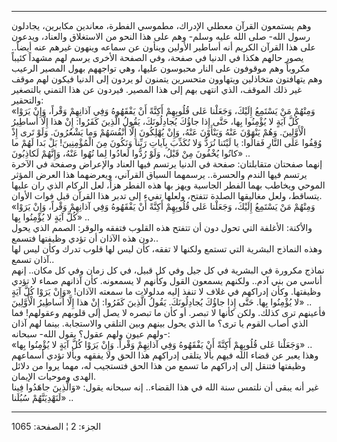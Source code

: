 ------------------------------------------------------------------------

وهم يستمعون القرآن معطلي الإدراك، مطموسي الفطرة، معاندين مكابرين،
يجادلون رسول الله- صلى الله عليه وسلم- وهم على هذا النحو من الاستغلاق
والعناد، ويدعون على هذا القرآن الكريم أنه أساطير الأولين وينأون عن سماعه
وينهون غيرهم عنه أيضاً.. يصور حالهم هكذا في الدنيا في صفحة، وفي الصفحة
الأخرى يرسم لهم مشهداً كئيباً مكروباً وهم موقوفون على النار محبوسون عليها،
وهي تواجههم بهول المصير الرعيب وهم يتهافتون متخاذلين ويتهاوون متحسرين
يتمنون لو يردون إلى الدنيا فيكون لهم موقف غير ذلك الموقف، الذي انتهى بهم
إلى هذا المصير. فيردون عن هذا التمني بالتصغير والتحقير:  
«وَمِنْهُمْ مَنْ يَسْتَمِعُ إِلَيْكَ، وَجَعَلْنا عَلى قُلُوبِهِمْ أَكِنَّةً أَنْ يَفْقَهُوهُ وَفِي آذانِهِمْ وَقْراً،
وَإِنْ يَرَوْا كُلَّ آيَةٍ لا يُؤْمِنُوا بِها، حَتَّى إِذا جاؤُكَ يُجادِلُونَكَ، يَقُولُ الَّذِينَ كَفَرُوا:
إِنْ هذا إِلَّا أَساطِيرُ الْأَوَّلِينَ. وَهُمْ يَنْهَوْنَ عَنْهُ وَيَنْأَوْنَ عَنْهُ، وَإِنْ يُهْلِكُونَ إِلَّا
أَنْفُسَهُمْ وَما يَشْعُرُونَ. وَلَوْ تَرى إِذْ وُقِفُوا عَلَى النَّارِ فَقالُوا: يا لَيْتَنا نُرَدُّ وَلا
نُكَذِّبَ بِآياتِ رَبِّنا وَنَكُونَ مِنَ الْمُؤْمِنِينَ! بَلْ بَدا لَهُمْ ما كانُوا يُخْفُونَ مِنْ قَبْلُ، وَلَوْ
رُدُّوا لَعادُوا لِما نُهُوا عَنْهُ، وَإِنَّهُمْ لَكاذِبُونَ» ..  
إنهما صفحتان متقابلتان: صفحة في الدنيا يرتسم فيها العناد والإعراض وصفحة
في الآخرة يرتسم فيها الندم والحسرة.. يرسمهما السياق القرآني، ويعرضهما
هذا العرض المؤثر الموحي ويخاطب بهما الفطر الجاسية ويهز بها هذه الفطر
هزاً، لعل الركام الذي ران عليها يتساقط، ولعل مغاليقها الصلدة تتفتح،
ولعلها تفيء إلى تدبر هذا القرآن قبل فوات الأوان.  
«وَمِنْهُمْ مَنْ يَسْتَمِعُ إِلَيْكَ، وَجَعَلْنا عَلى قُلُوبِهِمْ أَكِنَّةً أَنْ يَفْقَهُوهُ وَفِي آذانِهِمْ وَقْراً،
وَإِنْ يَرَوْا كُلَّ آيَةٍ لا يُؤْمِنُوا بِها» ..  
والأكنة: الأغلفة التي تحول دون أن تتفتح هذه القلوب فتفقه والوقر: الصمم
الذي يحول دون هذه الآذان أن تؤدي وظيفتها فتسمع..  
وهذه النماذج البشرية التي تستمع ولكنها لا تفقه، كأن ليس لها قلوب تدرك
وكأن ليس لها آذان تسمع..  
نماذج مكرورة في البشرية في كل جيل وفي كل قبيل، في كل زمان وفي كل مكان..
إنهم أناسي من بني آدم.. ولكنهم يسمعون القول وكأنهم لا يسمعونه. كأن
آذانهم صماء لا تؤدي وظيفتها. وكأن إدراكهم في غلاف لا تنفذ إليه مدلولات
ما سمعته الآذان! «وَإِنْ يَرَوْا كُلَّ آيَةٍ لا يُؤْمِنُوا بِها. حَتَّى إِذا جاؤُكَ يُجادِلُونَكَ.
يَقُولُ الَّذِينَ كَفَرُوا: إِنْ هذا إِلَّا أَساطِيرُ الْأَوَّلِينَ» ..  
فأعينهم ترى كذلك. ولكن كأنها لا تبصر. أو كأن ما تبصره لا يصل إلى قلوبهم
وعقولهم! فما الذي أصاب القوم يا ترى؟ ما الذي يحول بينهم وبين التلقي
والاستجابة. بينما لهم آذان ولهم عيون ولهم عقول؟ يقول الله- سبحانه-:  
«وَجَعَلْنا عَلى قُلُوبِهِمْ أَكِنَّةً أَنْ يَفْقَهُوهُ وَفِي آذانِهِمْ وَقْراً. وَإِنْ يَرَوْا كُلَّ آيَةٍ لا
يُؤْمِنُوا بِها» ..  
وهذا يعبر عن قضاء الله فيهم بألا يتلقى إدراكهم هذا الحق ولا يفقهه وبألا
تؤدي أسماعهم وظيفتها فتنقل إلى إدراكهم ما تسمع من هذا الحق فتستجيب له،
مهما يروا من دلائل الهدى وموحيات الإيمان.  
غير أنه يبقى أن نلتمس سنة الله في هذا القضاء.. إنه سبحانه يقول: «وَالَّذِينَ
جاهَدُوا فِينا لَنَهْدِيَنَّهُمْ سُبُلَنا» ..

------------------------------------------------------------------------

الجزء: 2 ¦ الصفحة: 1065
